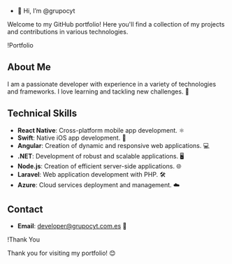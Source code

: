 - 👋 Hi, I’m @grupocyt
 
Welcome to my GitHub portfolio! Here you'll find a collection of my projects and contributions in various technologies.

!Portfolio

## About Me

I am a passionate developer with experience in a variety of technologies and frameworks. I love learning and tackling new challenges. 🚀

## Technical Skills

- **React Native**: Cross-platform mobile app development. ⚛️
- **Swift**: Native iOS app development. 🍎
- **Angular**: Creation of dynamic and responsive web applications. 💻
- **.NET**: Development of robust and scalable applications. 🖥️
- **Node.js**: Creation of efficient server-side applications. 🌐
- **Laravel**: Web application development with PHP. 🛠️
- **Azure**: Cloud services deployment and management. ☁️

## Contact

- **Email**: developer@grupocyt.com.es 📧
 
!Thank You

Thank you for visiting my portfolio! 😊

 

